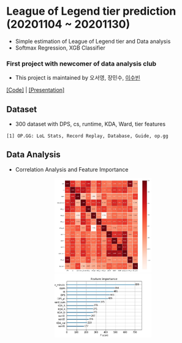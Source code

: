 # League of Legend tier prediction (20201104 ~ 20201130)  
- Simple estimation of League of Legend tier and Data analysis
- Softmax Regression, XGB Classifier  

### First project with newcomer of data analysis club
- This project is maintained by 오서영, 장민수, [이수빈](https://github.com/I-SUBIN)

[[Code]](https://github.com/OH-Seoyoung/League_of_Legend_tier_prediction/blob/master/League_of_Legends_tier_estimation.ipynb) | [[Presentation]](https://github.com/OH-Seoyoung/League_of_Legend_tier_prediction/blob/master/presentation.pdf)

## Dataset
- 300 dataset with DPS, cs, runtime, KDA, Ward, tier features
```
[1] OP.GG: LoL Stats, Record Replay, Database, Guide, op.gg
```

## Data Analysis  
- Correlation Analysis and Feature Importance  

<div align="center">
<img src="https://github.com/OH-Seoyoung/League_of_Legend_tier_prediction/blob/master/fig/correlation%20analysis.jpg?raw=True" width="50%">
<img src="https://github.com/OH-Seoyoung/League_of_Legend_tier_prediction/blob/master/fig/XGB%20Feature%20importance.jpg?raw=True" width="50%"> <br>
</div>  
